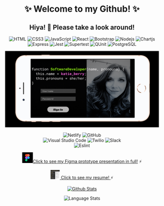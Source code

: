 <h1 align="center">✨ Welcome to my Github! ✨ </h1>

<h2 align="center"> Hiya! 👋 Please take a look around! </h2>

<div align="center">
  
![HTML](https://img.shields.io/badge/HTML-006466?logo=HTML5&logoColor=white)
![CSS3](https://img.shields.io/badge/CSS3-065A60?logo=css3&logoColor=white)
![JavaScript](https://img.shields.io/badge/JavaScript-0B525B?logo=javascript&logoColor=white)
![React](https://img.shields.io/badge/React-144552?logo=react&logoColor=white)
![Bootstrap](https://img.shields.io/badge/Bootstrap-212F45?logo=bootstrap&logoColor=white)
![Nodejs](https://img.shields.io/badge/Nodejs-312244?logo=Node.js&logoColor=white)
![Chartjs](https://img.shields.io/badge/Chartjs-4B2555?logo=Chart.js&logoColor=white)
![Express](https://img.shields.io/badge/Express-4D194D?logo=Express&logoColor=white)
![Jest](https://img.shields.io/badge/Jest-5C1E5C?logo=jest&logoColor=white)
![Supertest](https://img.shields.io/badge/Supertest-7400B8?logo=supertest&logoColor=white)
![QUnit](https://img.shields.io/badge/QUnit-6930C3?logo=qunit&logoColor=white)
![PostgreSQL](https://img.shields.io/badge/PostgreSQL-5E60CE?logo=postgresql&logoColor=white)

</div>

<img src='Screenshot 2021-02-09 at 8.14.35 AM.png' alt='Katie Berry Software Engineer' />

<div align="center">

![Netlify](https://img.shields.io/badge/Netlify-48BFE3?logo=netlify&logoColor=white)
![GitHub](https://img.shields.io/badge/GitHub-56CFE1?logo=github&logoColor=white)	
![Visual Studio Code](https://img.shields.io/badge/Visual%20Studio%20Code-64DFDF?logo=Visual%20Studio%20Code&logoColor=white)
![Twilio](https://img.shields.io/badge/Twilio-72EFDD?logo=Twilio&logoColor=white)
![Slack](https://img.shields.io/badge/Slack-80FFDB?logo=Slack&logoColor=white)	 
![Eslint](https://img.shields.io/badge/ESLint-D6FFF3?logo=ESLint&logoColor=white)	 

</div>

<p align="center">
 <a href="https://www.figma.com/proto/XPSlyclg1L5GTDKTujw5Yg/introductions?node-id=0%3A3&scaling=scale-down" target="_blank" style="teal"> <img src="figma logo.PNG" alt="Figma Logo" width="35" height="35"/>Click to see my Figma prototype presentation in full!<a> ⚡
</p>

<p align="center">
 <a href="Katie Berry - Fullstack Developer.pdf" target="_blank" style="teal"> <img src="kb-dev.PNG" alt="Katie Berry Resume" width="30" height="30"/> Click to see my resume! <a> ⚡
</p>

<p align="center">
 <a href="https://github.com/KatieMBerry/KatieMBerry">
  <img src="https://github-readme-stats.vercel.app/api?username=KatieMBerry&show_icons=true&count_private=true&include_all_commits&hide=issues&theme=highcontrast" alt="Github Stats"/></a> 
  
</p>

<p align="center">
 <img src="https://github-readme-stats.vercel.app/api/top-langs/?username=KatieMBerry&theme=highcontrast&show_icons=true&layout=compact" alt="Language Stats" /> 
</p>
<!--
*** is a repository because its `README.md` (this file) appears on your GitHub profile.
Here are some ideas to get you started:
- 🔭 I’m currently working on ...
- 🌱 I’m currently learning ...
- 👯 I’m looking to collaborate on ...
- 💬 Ask me about ...
- 📫 How to reach me: ...
- 😄 Pronouns: she/her
-  Fun fact: ...
-->
